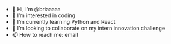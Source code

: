 - 👋 Hi, I’m @briaaaaa
- 👀 I’m interested in coding
- 🌱 I’m currently learning Python and React
- 💞️ I’m looking to collaborate on my intern innovation challenge
- 📫 How to reach me: email

<!---
briaaaaa/briaaaaa is a ✨ special ✨ repository because its `README.md` (this file) appears on your GitHub profile.
You can click the Preview link to take a look at your changes.
--->
